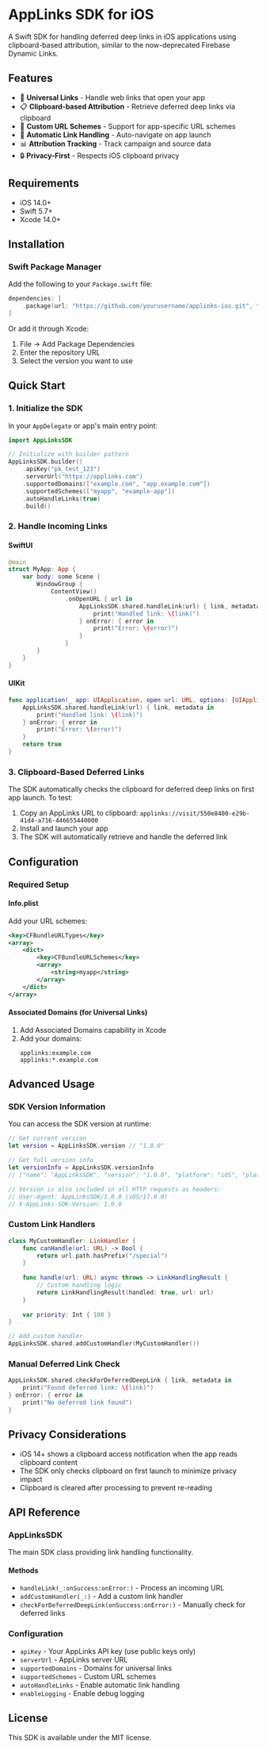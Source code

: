 # AppLinks SDK for iOS

A Swift SDK for handling deferred deep links in iOS applications using clipboard-based attribution, similar to the now-deprecated Firebase Dynamic Links.

## Features

- 🔗 **Universal Links** - Handle web links that open your app
- 📋 **Clipboard-based Attribution** - Retrieve deferred deep links via clipboard
- 🎯 **Custom URL Schemes** - Support for app-specific URL schemes
- 🚀 **Automatic Link Handling** - Auto-navigate on app launch
- 📊 **Attribution Tracking** - Track campaign and source data
- 🔒 **Privacy-First** - Respects iOS clipboard privacy

## Requirements

- iOS 14.0+
- Swift 5.7+
- Xcode 14.0+

## Installation

### Swift Package Manager

Add the following to your `Package.swift` file:

```swift
dependencies: [
    .package(url: "https://github.com/yourusername/applinks-ios.git", from: "1.0.0")
]
```

Or add it through Xcode:
1. File → Add Package Dependencies
2. Enter the repository URL
3. Select the version you want to use

## Quick Start

### 1. Initialize the SDK

In your `AppDelegate` or app's main entry point:

```swift
import AppLinksSDK

// Initialize with builder pattern
AppLinksSDK.builder()
    .apiKey("pk_test_123")
    .serverUrl("https://applinks.com")
    .supportedDomains(["example.com", "app.example.com"])
    .supportedSchemes(["myapp", "example-app"])
    .autoHandleLinks(true)
    .build()
```

### 2. Handle Incoming Links

#### SwiftUI

```swift
@main
struct MyApp: App {
    var body: some Scene {
        WindowGroup {
            ContentView()
                .onOpenURL { url in
                    AppLinksSDK.shared.handleLink(url) { link, metadata in
                        print("Handled link: \(link)")
                    } onError: { error in
                        print("Error: \(error)")
                    }
                }
        }
    }
}
```

#### UIKit

```swift
func application(_ app: UIApplication, open url: URL, options: [UIApplication.OpenURLOptionsKey : Any] = [:]) -> Bool {
    AppLinksSDK.shared.handleLink(url) { link, metadata in
        print("Handled link: \(link)")
    } onError: { error in
        print("Error: \(error)")
    }
    return true
}
```

### 3. Clipboard-Based Deferred Links

The SDK automatically checks the clipboard for deferred deep links on first app launch. To test:

1. Copy an AppLinks URL to clipboard: `applinks://visit/550e8400-e29b-41d4-a716-446655440000`
2. Install and launch your app
3. The SDK will automatically retrieve and handle the deferred link

## Configuration

### Required Setup

#### Info.plist

Add your URL schemes:

```xml
<key>CFBundleURLTypes</key>
<array>
    <dict>
        <key>CFBundleURLSchemes</key>
        <array>
            <string>myapp</string>
        </array>
    </dict>
</array>
```

#### Associated Domains (for Universal Links)

1. Add Associated Domains capability in Xcode
2. Add your domains:
   ```
   applinks:example.com
   applinks:*.example.com
   ```

## Advanced Usage

### SDK Version Information

You can access the SDK version at runtime:

```swift
// Get current version
let version = AppLinksSDK.version // "1.0.0"

// Get full version info
let versionInfo = AppLinksSDK.versionInfo
// ["name": "AppLinksSDK", "version": "1.0.0", "platform": "iOS", "platformVersion": "..."]

// Version is also included in all HTTP requests as headers:
// User-Agent: AppLinksSDK/1.0.0 (iOS/17.0.0)
// X-AppLinks-SDK-Version: 1.0.0
```

### Custom Link Handlers

```swift
class MyCustomHandler: LinkHandler {
    func canHandle(url: URL) -> Bool {
        return url.path.hasPrefix("/special")
    }
    
    func handle(url: URL) async throws -> LinkHandlingResult {
        // Custom handling logic
        return LinkHandlingResult(handled: true, url: url)
    }
    
    var priority: Int { 100 }
}

// Add custom handler
AppLinksSDK.shared.addCustomHandler(MyCustomHandler())
```

### Manual Deferred Link Check

```swift
AppLinksSDK.shared.checkForDeferredDeepLink { link, metadata in
    print("Found deferred link: \(link)")
} onError: { error in
    print("No deferred link found")
}
```

## Privacy Considerations

- iOS 14+ shows a clipboard access notification when the app reads clipboard content
- The SDK only checks clipboard on first launch to minimize privacy impact
- Clipboard is cleared after processing to prevent re-reading

## API Reference

### AppLinksSDK

The main SDK class providing link handling functionality.

#### Methods

- `handleLink(_:onSuccess:onError:)` - Process an incoming URL
- `addCustomHandler(_:)` - Add a custom link handler
- `checkForDeferredDeepLink(onSuccess:onError:)` - Manually check for deferred links

### Configuration

- `apiKey` - Your AppLinks API key (use public keys only)
- `serverUrl` - AppLinks server URL
- `supportedDomains` - Domains for universal links
- `supportedSchemes` - Custom URL schemes
- `autoHandleLinks` - Enable automatic link handling
- `enableLogging` - Enable debug logging

## License

This SDK is available under the MIT license.